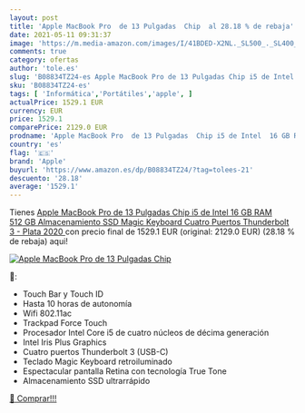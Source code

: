 ```yaml
---
layout: post
title: 'Apple MacBook Pro  de 13 Pulgadas  Chip  al 28.18 % de rebaja'
date: 2021-05-11 09:31:37
image: 'https://m.media-amazon.com/images/I/41BDED-X2NL._SL500_._SL400_.jpg'
comments: true
category: ofertas
author: 'tole.es'
slug: 'B08834TZ24-es Apple MacBook Pro de 13 Pulgadas Chip i5 de Intel 16 GB...'
sku: 'B08834TZ24-es'
tags: [ 'Informática','Portátiles','apple', ]
actualPrice: 1529.1 EUR
currency: EUR
price: 1529.1
comparePrice: 2129.0 EUR
prodname: 'Apple MacBook Pro  de 13 Pulgadas  Chip i5 de Intel  16 GB RAM  512 GB Almacenamiento SSD  Magic Keyboard  Cuatro Puertos Thunderbolt 3  - Plata  2020 '
country: 'es'
flag: '🇪🇸'
brand: 'Apple'
buyurl: 'https://www.amazon.es/dp/B08834TZ24/?tag=tolees-21'
descuento: '28.18'
average: '1529.1'
---
```


Tienes [Apple MacBook Pro  de 13 Pulgadas  Chip i5 de Intel  16 GB RAM  512 GB Almacenamiento SSD  Magic Keyboard  Cuatro Puertos Thunderbolt 3  - Plata  2020 ](https://www.amazon.es/dp/B08834TZ24/?tag=tolees-21) con precio final de  1529.1 EUR (original: 2129.0 EUR) (28.18 %  de rebaja) aqui!

[![Apple MacBook Pro  de 13 Pulgadas  Chip ](https://m.media-amazon.com/images/I/41BDED-X2NL._SL500_._SL400_.jpg)](https://www.amazon.es/dp/B08834TZ24/?tag=tolees-21)

🔎:

- Touch Bar y Touch ID
- Hasta 10 horas de autonomía
- Wifi 802.11ac
- Trackpad Force Touch
- Procesador Intel Core i5 de cuatro núcleos de décima generación
- Intel Iris Plus Graphics
- Cuatro puertos Thunderbolt 3 (USB-C)
- Teclado Magic Keyboard retroiluminado
- Espectacular pantalla Retina con tecnología True Tone
- Almacenamiento SSD ultrarrápido

[🛒 Comprar!!!](https://www.amazon.es/dp/B08834TZ24/?tag=tolees-21)
